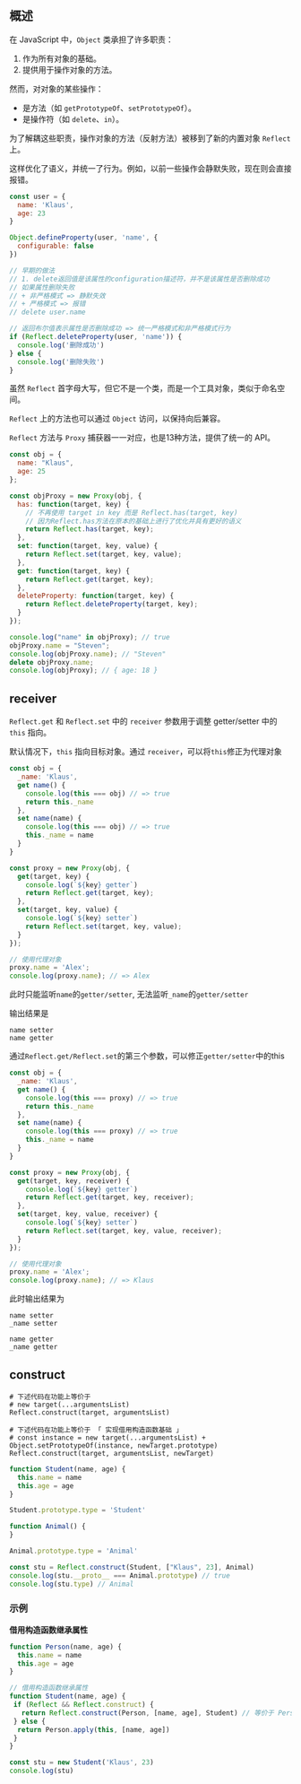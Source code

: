 ## 概述

在 JavaScript 中，`Object` 类承担了许多职责：

1. 作为所有对象的基础。
2. 提供用于操作对象的方法。

然而，对对象的某些操作：

- 是方法（如 `getPrototypeOf`、`setPrototypeOf`）。
- 是操作符（如 `delete`、`in`）。

为了解耦这些职责，操作对象的方法（反射方法）被移到了新的内置对象 `Reflect` 上。

这样优化了语义，并统一了行为。例如，以前一些操作会静默失败，现在则会直接报错。

```js
const user = {
  name: 'Klaus',
  age: 23
}

Object.defineProperty(user, 'name', {
  configurable: false
})

// 早期的做法
// 1. delete返回值是该属性的configuration描述符，并不是该属性是否删除成功
// 如果属性删除失败
// + 非严格模式 => 静默失效
// + 严格模式 => 报错
// delete user.name

// 返回布尔值表示属性是否删除成功 => 统一严格模式和非严格模式行为
if (Reflect.deleteProperty(user, 'name')) {
  console.log('删除成功')
} else {
  console.log('删除失败')
}
```





虽然 `Reflect` 首字母大写，但它不是一个类，而是一个工具对象，类似于命名空间。

`Reflect` 上的方法也可以通过 `Object` 访问，以保持向后兼容。

`Reflect` 方法与 `Proxy` 捕获器一一对应，也是13种方法，提供了统一的 API。

```js
const obj = {
  name: "Klaus",
  age: 25
};

const objProxy = new Proxy(obj, {
  has: function(target, key) {
    // 不再使用 target in key 而是 Reflect.has(target, key)
    // 因为Reflect.has方法在原本的基础上进行了优化并具有更好的语义
    return Reflect.has(target, key);
  },
  set: function(target, key, value) {
    return Reflect.set(target, key, value);
  },
  get: function(target, key) {
    return Reflect.get(target, key);
  },
  deleteProperty: function(target, key) {
    return Reflect.deleteProperty(target, key);
  }
});

console.log("name" in objProxy); // true
objProxy.name = "Steven";
console.log(objProxy.name); // "Steven"
delete objProxy.name;
console.log(objProxy); // { age: 18 }
```



## receiver

`Reflect.get` 和 `Reflect.set` 中的 `receiver` 参数用于调整 getter/setter 中的 `this` 指向。

默认情况下，`this` 指向目标对象。通过 `receiver`，可以将`this`修正为代理对象

```js
const obj = {
  _name: 'Klaus',
  get name() {
    console.log(this === obj) // => true
    return this._name
  },
  set name(name) {
    console.log(this === obj) // => true
    this._name = name
  }
}

const proxy = new Proxy(obj, {
  get(target, key) {
    console.log(`${key} getter`)
    return Reflect.get(target, key);
  },
  set(target, key, value) {
    console.log(`${key} setter`)
    return Reflect.set(target, key, value);
  }
});

// 使用代理对象
proxy.name = 'Alex';
console.log(proxy.name); // => Alex
```

此时只能监听`name`的`getter/setter`, 无法监听`_name`的`getter/setter`

输出结果是

```shell
name setter
name getter
```



通过`Reflect.get/Reflect.set`的第三个参数，可以修正`getter/setter`中的this

```js
const obj = {
  _name: 'Klaus',
  get name() {
    console.log(this === proxy) // => true
    return this._name
  },
  set name(name) {
    console.log(this === proxy) // => true
    this._name = name
  }
}

const proxy = new Proxy(obj, {
  get(target, key, receiver) {
    console.log(`${key} getter`)
    return Reflect.get(target, key, receiver);
  },
  set(target, key, value, receiver) {
    console.log(`${key} setter`)
    return Reflect.set(target, key, value, receiver);
  }
});

// 使用代理对象
proxy.name = 'Alex';
console.log(proxy.name); // => Klaus
```

此时输出结果为

```shell
name setter
_name setter

name getter
_name getter
```



## construct

```shell
# 下述代码在功能上等价于
# new target(...argumentsList)
Reflect.construct(target, argumentsList)

# 下述代码在功能上等价于 「 实现借用构造函数基础 」
# const instance = new target(...argumentsList) + Object.setPrototypeOf(instance, newTarget.prototype)
Reflect.construct(target, argumentsList, newTarget)
```

```js
function Student(name, age) {
  this.name = name
  this.age = age
}

Student.prototype.type = 'Student'

function Animal() {
}

Animal.prototype.type = 'Animal'

const stu = Reflect.construct(Student, ["Klaus", 23], Animal)
console.log(stu.__proto__ === Animal.prototype) // true
console.log(stu.type) // Animal
```



### 示例

**借用构造函数继承属性**

```js
function Person(name, age) {
  this.name = name
  this.age = age
}

// 借用构造函数继承属性
function Student(name, age) {
 if (Reflect && Reflect.construct) {
   return Reflect.construct(Person, [name, age], Student) // 等价于 Person.apply(this, [name, age])
 } else {
  return Person.apply(this, [name, age])
 }
}

const stu = new Student('Klaus', 23)
console.log(stu)
```


